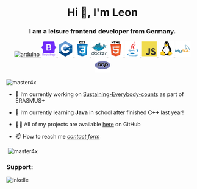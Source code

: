 <h1 align="center">Hi 👋, I'm Leon</h1>
<h3 align="center">I am a leisure frontend developer from Germany.</h3>

<p align="middle">
  <a href="https://www.arduino.cc/" target="_blank"> <img src="https://cdn.worldvectorlogo.com/logos/arduino-1.svg" alt="arduino" width="40" height="40"/> </a>
  <a href="https://getbootstrap.com" target="_blank"> <img src="https://raw.githubusercontent.com/devicons/devicon/master/icons/bootstrap/bootstrap-plain-wordmark.svg" alt="bootstrap" width="40" height="40"/> </a>
  <a href="https://www.w3schools.com/cpp/" target="_blank"> <img src="https://raw.githubusercontent.com/devicons/devicon/master/icons/cplusplus/cplusplus-original.svg" alt="cplusplus" width="40" height="40"/> </a>
  <a href="https://www.w3schools.com/css/" target="_blank"> <img src="https://raw.githubusercontent.com/devicons/devicon/master/icons/css3/css3-original-wordmark.svg" alt="css3" width="40" height="40"/> </a>
  <a href="https://www.docker.com/" target="_blank"> <img src="https://raw.githubusercontent.com/devicons/devicon/master/icons/docker/docker-original-wordmark.svg" alt="docker" width="40" height="40"/> </a>
  <a href="https://www.w3.org/html/" target="_blank"> <img src="https://raw.githubusercontent.com/devicons/devicon/master/icons/html5/html5-original-wordmark.svg" alt="html5" width="40" height="40"/> </a>
  <a href="https://www.java.com" target="_blank"> <img src="https://raw.githubusercontent.com/devicons/devicon/master/icons/java/java-original.svg" alt="java" width="40" height="40"/> </a>
  <a href="https://developer.mozilla.org/en-US/docs/Web/JavaScript" target="_blank"> <img src="https://raw.githubusercontent.com/devicons/devicon/master/icons/javascript/javascript-original.svg" alt="javascript" width="40" height="40"/> </a>
  <a href="https://www.linux.org/" target="_blank"> <img src="https://raw.githubusercontent.com/devicons/devicon/master/icons/linux/linux-original.svg" alt="linux" width="40" height="40"/> </a>
  <a href="https://www.mysql.com/" target="_blank"> <img src="https://raw.githubusercontent.com/devicons/devicon/master/icons/mysql/mysql-original-wordmark.svg" alt="mysql" width="40" height="40"/> </a>
  <a href="https://www.php.net" target="_blank"> <img src="https://raw.githubusercontent.com/devicons/devicon/master/icons/php/php-original.svg" alt="php" width="40" height="40"/> </a>
</p>

<p align="left"> <img src="https://komarev.com/ghpvc/?username=master4x&label=Profile%20views&color=0e75b6&style=flat" alt="master4x" /> </p>

- 🔭 I’m currently working on [Sustaining-Everybody-counts](https://github.com/Sustaining-Everybody-counts/frontend) as part of ERASMUS+

- 🌱 I’m currently learning **Java** in school after finished **C++** last year!

- 👨‍💻 All of my projects are available [here](https://github.com/master4x?tab=repositories) on GitHub

- 📫 How to reach me [*contact form*](https://master4x.github.io/contact/)

<p>&nbsp;<img align="center" src="https://github-readme-stats.vercel.app/api?username=master4x&show_icons=true&theme=dracula&locale=en" alt="master4x" /></p>

<h3 align="left">Support:</h3>
<p><a href="https://www.buymeacoffee.com/lnkelle"> <img align="left" src="https://cdn.buymeacoffee.com/buttons/v2/default-yellow.png" height="50" width="210" alt="lnkelle" /></a></p><br><br>
